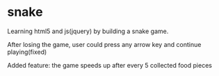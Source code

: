 # snake
Learning html5 and js(jquery) by building a snake game. 

After losing the game, user could press any arrow key and continue playing(fixed)

Added feature: the game speeds up after every 5 collected food pieces


